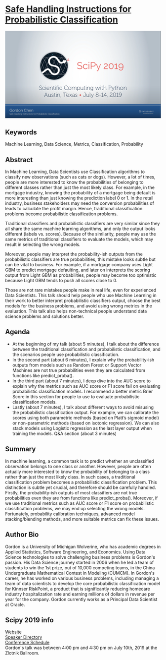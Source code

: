 # [Safe Handling Instructions for Probabilistic Classification](https://youtu.be/RXMu96RJj_s)

[![test](./pic/RXMu96RJj_s&t.png)](https://www.youtube.com/watch?v=RXMu96RJj_s&t)

## Keywords
Machine Learning, Data Science, Metrics, Classification, Probability 

## Abstract
In Machine Learning, Data Scientists use Classification algorithms to classify new observations (such as cats or dogs). However, a lot of times, people are more interested to know the probabilities of belonging to different classes rather than just the most likely class. For example, in the mortgage industry, knowing the probability of a mortgage being default is more interesting than just knowing the prediction label 0 or 1. In the retail industry, business stakeholders may need the conversion probabilities of leads to calculate the profit margin. Hence, traditional classification problems become probabilistic classification problems. 

Traditional classifiers and probabilistic classifiers are very similar since they all share the same machine learning algorithms, and only the output looks different (labels vs. scores). Because of the similarity, people may use the same metrics of traditional classifiers to evaluate the models, which may result in selecting the wrong models. 

Moreover, people may interpret the probability-ish outputs from the probabilistic classifiers are true probabilities, this mistake looks subtle but can be vital to business. For example, if a mortgage company uses Light GBM to predict mortgage defaulting, and later on interprets the scoring output from Light GBM as probabilities, people may become too optimistic because Light GBM tends to push all scores close to 0. 

Those are not rare mistakes people make in real life, even for experienced Data Scientists. This talk should help people who use Machine Learning in their work to better interpret probabilistic classifiers output, choose the best models for the business problems, and avoid using wrong metrics in the evaluation.  This talk also helps non-technical people understand data science problems and solutions better. 

## Agenda
* At the beginning of my talk (about 5 minutes), I talk about the difference between the traditional classification and probabilistic classification, and the scenarios people use probabilistic classification. 
* In the second part (about 6 minutes), I explain why the probability-ish outputs from models such as Random Forest or Support Vector Machines are not true probabilities even they are calculated from functions like predict_proba().  
* In the third part (about 7 minutes), I deep dive into the AUC score to explain why the metrics such as AUC score or F1 score fail on evaluating probabilistic classification models. I recommend a better metric Brier Score in this section for people to use to evaluate probabilistic classification models. 
* Lastly (about 7 minutes), I talk about different ways to avoid misusing the probabilistic classification output. For example, we can calibrate the scores using both parametric methods (based on Platt’s sigmoid model) or non-parametric methods (based on isotonic regression). We can also stack models using Logistic regression as the last layer output when training the models. 
Q&A section (about 3 minutes)

## Summary
In machine learning, a common task is to predict whether an unclassified observation belongs to one class or another. However, people are often actually more interested to know the probability of belonging to a class rather than just the most likely class. In such cases, a traditional classification problem becomes a probabilistic classification problem. This distinction is subtle yet crucial, and therefore should be carefully handled. Firstly, the probability-ish outputs of most classifiers are not true probabilities even they are from functions like predict_proba(). Moreover, if we use traditional metrics such as AUC score or F1 score on probabilistic classification problems, we may end up selecting the wrong models. Fortunately, probability calibration techniques, advanced model stacking/blending methods, and more suitable metrics can fix these issues.  

## Author Bio
Gordon is a University of Michigan Wolverine, who has academic degrees in Applied Statistics, Software Engineering, and Economics. Using Data Science technologies to solve challenging business problems is Gordon's passion. His Data Science journey started in 2006 when he led a team of students to win the 1st prize, out of 10,000 competing teams, in the China Undergraduate Mathematical Contest in Modeling (CUMCM). In Gordon's career, he has worked on various business problems, including managing a team of data scientists to develop the core probabilistic classification model for Kinnser RiskPoint, a product that is significantly reducing homecare industry hospitalization rate and earning millions of dollars in revenue per year for the company. Gordon currently works as a Principal Data Scientist at Oracle.

## Scipy 2019 info
[Website](https://www.scipy2019.scipy.org/)  
[Speaker Directory](https://www.scipy2019.scipy.org/speaker-directory)  
[Conference Schedule](https://www.scipy2019.scipy.org/confschedule)  
Gordon's talk was between 4:00 pm and 4:30 pm on July 10th, 2019 at the Zlotnik Ballroom.
